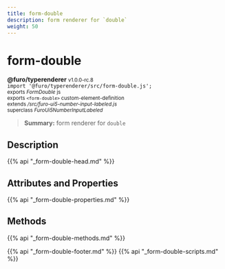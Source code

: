```yaml
---
title: form-double
description: form renderer for `double`
weight: 50
---
```


# form-double
**@furo/typerenderer** <small>v1.0.0-rc.8</small>
<br>`import '@furo/typerenderer/src/form-double.js';`<small>
<br>exports *FormDouble* js
<br>exports `<form-double>` custom-element-definition
<br>extends */src/furo-ui5-number-input-labeled.js*
<br>superclass *FuroUi5NumberInputLabeled*</small>

> **Summary:** form renderer for `double`

## Description



{{% api "_form-double-head.md" %}}

## Attributes and Properties
{{% api "_form-double-properties.md" %}}



## Methods
{{% api "_form-double-methods.md" %}}





{{% api "_form-double-footer.md" %}}
{{% api "_form-double-scripts.md" %}}

